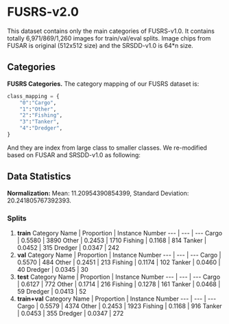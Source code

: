 # FUSRS-v2.0
This dataset contains only the main categories of FUSRS-v1.0. It contains totally 6,971/869/1,260 images for train/val/eval splits. Image chips from FUSAR is original (512x512 size) and the SRSDD-v1.0 is 64*n size.

## Categories

**FUSRS Categories.** The category mapping of our FUSRS dataset is:
```py
class_mapping = {
    "0":"Cargo",
    "1":"Other",
    "2":"Fishing",
    "3":"Tanker",
    "4":"Dredger",
}
```
And they are index from large class to smaller classes. We re-modified based on FUSAR and SRSDD-v1.0 as following:

## Data Statistics

**Normalization:**
Mean: 11.20954390854399,
Standard Deviation: 20.241805767392393.

### Splits

1. **train**
    Category Name | Proportion | Instance Number
    --- | --- | ---
    Cargo           | 0.5580     | 3890
    Other           | 0.2453     | 1710
    Fishing         | 0.1168     | 814
    Tanker          | 0.0452     | 315
    Dredger         | 0.0347     | 242
2. **val**
    Category Name | Proportion | Instance Number
    --- | --- | ---
    Cargo           | 0.5570     | 484
    Other           | 0.2451     | 213
    Fishing         | 0.1174     | 102
    Tanker          | 0.0460     | 40
    Dredger         | 0.0345     | 30
3. **test**
    Category Name | Proportion | Instance Number
    --- | --- | ---
    Cargo           | 0.6127     | 772
    Other           | 0.1714     | 216
    Fishing         | 0.1278     | 161
    Tanker          | 0.0468     | 59
    Dredger         | 0.0413     | 52
4. **train+val**
    Category Name | Proportion | Instance Number
    --- | --- | ---
    Cargo           | 0.5579     | 4374
    Other           | 0.2453     | 1923
    Fishing         | 0.1168     | 916
    Tanker          | 0.0453     | 355
    Dredger         | 0.0347     | 272

